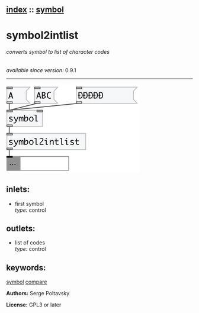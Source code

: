 [index](index.html) :: [symbol](category_symbol.html)
---

# symbol2intlist

###### converts symbol to list of character codes

*available since version:* 0.9.1

---




[![example](../examples/img/symbol2intlist.jpg)](../examples/pd/symbol2intlist.pd)









## inlets:

* first symbol<br>
_type:_ control



## outlets:

* list of codes<br>
_type:_ control



## keywords:

[symbol](keywords/symbol.html)
[compare](keywords/compare.html)






**Authors:** Serge Poltavsky




**License:** GPL3 or later






